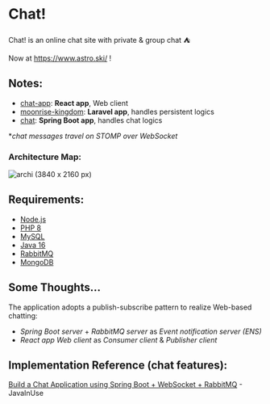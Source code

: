 # Chat!

Chat! is an online chat site with private & group chat :tent:

Now at https://www.astro.ski/ !

## Notes:

- [chat-app](https://github.com/astro2049/chat/tree/main/chat-app): **React app**, Web client
- [moonrise-kingdom](https://github.com/astro2049/chat/tree/main/moonrise-kingdom): **Laravel app**, handles persistent logics
- [chat](https://github.com/astro2049/chat/tree/main/chat): **Spring Boot app**, handles chat logics

**chat messages travel on STOMP over WebSocket*

### Architecture Map:

![archi (3840 x 2160 px)](https://user-images.githubusercontent.com/45759373/155460544-784cc44f-89c8-45a1-a5f2-c935b562ddc4.png)

## Requirements:

- [Node.js](https://nodejs.org/)
- [PHP 8](https://www.php.net/releases/8.0/en.php)
- [MySQL](https://www.mysql.com/)
- [Java 16](https://adoptopenjdk.net/)
- [RabbitMQ](https://www.rabbitmq.com/)
- [MongoDB](https://www.mongodb.com/)

## Some Thoughts...

The application adopts a publish-subscribe pattern to realize Web-based chatting:

- *Spring Boot server* + *RabbitMQ server* as *Event notification server (ENS)*
- *React app Web client* as *Consumer client* & *Publisher client*

## Implementation Reference (chat features):

[Build a Chat Application using Spring Boot + WebSocket + RabbitMQ](https://www.javainuse.com/spring/boot-websocket-chat) - JavaInUse


